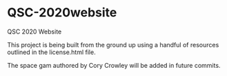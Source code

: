 # QSC-2020website
QSC 2020 Website

This project is being built from the ground up using a handful of resources outlined in the license.html file. 

The space gam authored by Cory Crowley will be added in future commits.